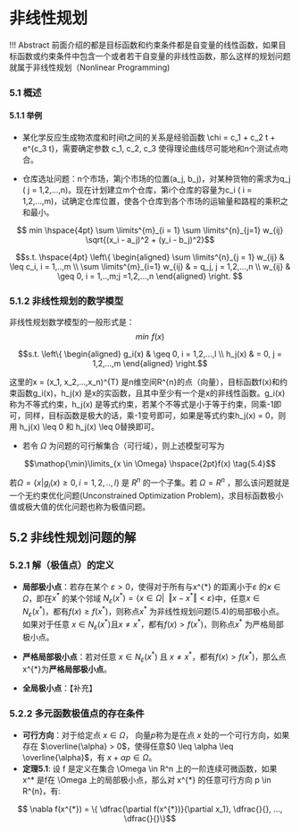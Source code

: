 # 非线性规划

!!! Abstract
    前面介绍的都是目标函数和约束条件都是自变量的线性函数，如果目标函数或约束条件中包含一个或者若干自变量的非线性函数，那么这样的规划问题就属于非线性规划（Nonlinear Programming)

### 5.1 概述

#### 5.1.1 举例

- 某化学反应生成物浓度和时间t之间的关系是经验函数 \chi = c_1 + c_2 t + e^{c_3 t}，需要确定参数 c_1, c_2, c_3 使得理论曲线尽可能地和n个测试点吻合。

- 仓库选址问题：n个市场，第j个市场的位置(a_j, b_j)，对某种货物的需求为q_j ( j = 1,2,...,n)。现在计划建立m个仓库，第i个仓库的容量为c_i ( i = 1,2,...,m)，试确定仓库位置，使各个仓库到各个市场的运输量和路程的乘积之和最小。

$$ min \hspace{4pt} \sum \limits^{m}_{i = 1} \sum \limits^{n}_{j=1} w_{ij} \sqrt{(x_i - a_j)^2 + (y_i - b_j)^2}$$

$$s.t. \hspace{4pt} \left\{ \begin{aligned} \sum \limits^{n}_{j = 1} w_{ij} & \leq c_i, i = 1,..,m  \\ \sum \limits^{m}_{i=1} w_{ij} & = q_j, j = 1,2,...,n \\ w_{ij} & \geq 0, i = 1,..,m;j =1,2,...,n  \end{aligned} \right. $$

### 5.1.2 非线性规划的数学模型

非线性规划数学模型的一般形式是： $$min \hspace{4pt} f(x)$$

$$s.t. \left\{ \begin{aligned} g_i(x) & \geq 0, i = 1,2,...,l \\ h_j(x) & = 0, j = 1,2,...,m \end{aligned} \right.$$

这里的x = (x_1, x_2,...,x_n)^{T} 是n维空间R^{n}的点（向量），目标函数f(x)和约束函数g_i(x)，h_j(x) 是x的实函数，且其中至少有一个是x的非线性函数。g_i(x) 称为不等式约束，h_j(x) 是等式约束，若某个不等式是小于等于约束，同乘-1即可，同样，目标函数是极大的话，乘-1变号即可，如果是等式约束h_j(x) = 0，则用 h_j(x) \leq 0 和 h_j(x) \leq 0替换即可。

- 若令 $\Omega$ 为问题的可行解集合（可行域），则上述模型可写为 

$$\mathop{\min}\limits_{x \in \Omega} \hspace{2pt}f(x) \tag{5.4}$$

若$\Omega = \{ x| g_i(x) \geq 0, i = 1,2,..,l \}$ 是 $R^n$ 的一个子集。若 $\Omega = R^n$ ，那么该问题就是一个无约束优化问题(Unconstrained Optimization Problem)，求目标函数极小值或极大值的优化问题也称为极值问题。

## 5.2 非线性规划问题的解

### 5.2.1 解（极值点）的定义

- **局部极小点**：若存在某个 $\varepsilon > 0$，使得对于所有与x^{*} 的距离小于$\varepsilon$ 的$x \in \Omega$，即在$x^{*}$ 的某个邻域 $N_{\varepsilon}(x^{*}) = \{ x \in \Omega | \hspace{6pt} \Vert x - x^{*} \Vert  < \varepsilon \}$中，任意$x \in N_{\varepsilon}(x^{*})$，都有$f(x) \geq f(x^{*})$，则称点$x^{*}$ 为非线性规划问题(5.4)的局部极小点。如果对于任意 $x \in N_{\varepsilon} (x^{*})$且$x \neq x^{*}$，都有$f(x) > f(x^{*})$，则称点$x^{*}$ 为严格局部极小点。
- **严格局部极小点**：若对任意 $x \in N_{\varepsilon}(x^{*})$ 且 $x \neq x^{*}$，都有$f(x) > f(x^{*})$，那么点x^{*}为**严格局部极小点**。

- **全局极小点**：【补充】
  
### 5.2.2 多元函数极值点的存在条件

- **可行方向**：对于给定点 $x \in \Omega$， 向量$p$称为是在点 $x$ 处的一个可行方向，如果存在 $\overline{\alpha} > 0$，使得任意$0 \leq \alpha \leq \overline{\alpha}$，有 $x + \alpha p \in \Omega$。
- **定理5.1**: 设 f 是定义在集合 \Omega \in R^n 上的一阶连续可微函数，如果 x^* 是f在 \Omega 上的局部极小点，那么对 x^{*} 的任意可行方向 p \in R^{n}，有:

$$ \nabla f(x^{*}) = \{ \dfrac{\partial f(x^{*})}{\partial x_1}, \dfrac{}{}, ..., \dfrac{}{}\}$$